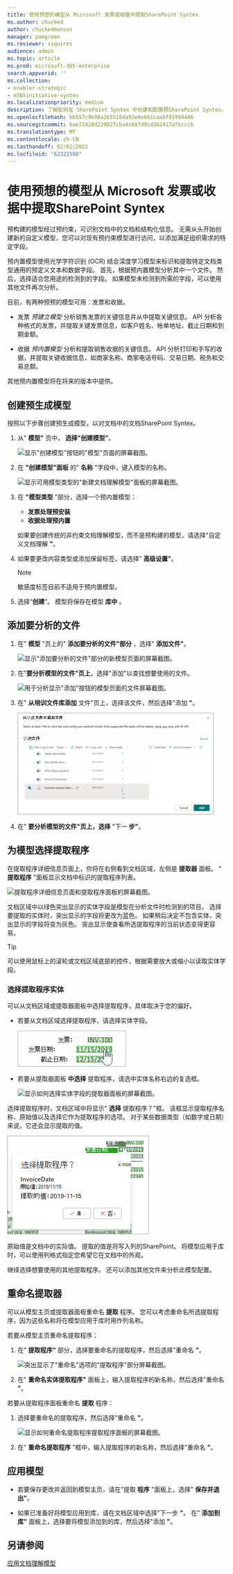 ```yaml
---
title: 使用预想的模型从 Microsoft 发票或收据中提取SharePoint Syntex
ms.author: chucked
author: chuckedmonson
manager: pamgreen
ms.reviewer: ssquires
audience: admin
ms.topic: article
ms.prod: microsoft-365-enterprise
search.appverid: ''
ms.collection:
- enabler-strategic
- m365initiative-syntex
ms.localizationpriority: medium
description: 了解如何在 SharePoint Syntex 中创建和配置预SharePoint Syntex。
ms.openlocfilehash: bb557c9b98a265516da93e6e661caabf91994486
ms.sourcegitcommit: bae72428d229827cba4c807d9cd362417afbcccb
ms.translationtype: MT
ms.contentlocale: zh-CN
ms.lasthandoff: 02/02/2022
ms.locfileid: "62322598"
---
```

# <a name="use-a-prebuilt-model-to-extract-info-from-invoices-or-receipts-in-microsoft-sharepoint-syntex"></a>使用预想的模型从 Microsoft 发票或收据中提取SharePoint Syntex

预构建的模型经过预约束，可识别文档中的文档和结构化信息。 无需从头开始创建新的自定义模型，您可以对现有预约束模型进行访问，以添加满足组织需求的特定字段。 

预内置模型使用光学字符识别 (OCR) 结合深度学习模型来标识和提取特定文档类型通用的预定义文本和数据字段。 首先，根据预内置模型分析其中一个文件。 然后，选择适合您用途的检测到的字段。 如果模型未检测到所需的字段，可以使用其他文件再次分析。

目前，有两种预预的模型可用：发票和收据。

- 发票 *预建立模型* 分析销售发票的关键信息并从中提取关键信息。 API 分析各种格式的发票，并提取关键发票[](/azure/applied-ai-services/form-recognizer/concept-invoice#field-extraction)信息，如客户姓名、帐单地址、截止日期和到期金额。

- 收据 *预内置模型* 分析和提取销售收据的关键信息。 API 分析打印和手写的收据，并提取关键收据[](/azure/applied-ai-services/form-recognizer/concept-receipt#field-extraction)信息，如商家名称、商家电话号码、交易日期、税务和交易总额。

其他预内置模型将在将来的版本中提供。

## <a name="create-a-prebuilt-model"></a>创建预生成模型

按照以下步骤创建预生成模型，以对文档中的文档SharePoint Syntex。

1. 从" **模型"** 页中， **选择"创建模型"**。

    ![显示"创建模型"按钮的"模型"页面的屏幕截图。](../media/content-understanding/prebuilt-create-model-button.png) 

2. 在 **"创建模型"面板** 的" **名称** "字段中，键入模型的名称。

    ![显示可用模型类型的"新建文档理解模型"面板的屏幕截图。](../media/content-understanding/prebuilt-create-panel.png) 

3. 在 **"模型类型** "部分，选择一个预内置模型：
   - **发票处理预安装**
   - **收据处理预内置**

   如果要创建传统的非约束文档理解模型，而不是预构建的模型，请选择"自定义文档理解 **"**。

4. 如果要更改内容类型或添加保留标签，请选择" **高级设置"**。

    > [!NOTE]
    > 敏感度标签目前不适用于预内置模型。

5. 选择“**创建**”。 模型将保存在模型 **库中** 。

## <a name="add-a-file-to-analyze"></a>添加要分析的文件

1. 在" **模型** "页上的" **添加要分析的文件"部分** ，选择" **添加文件"**。

    ![显示"添加要分析的文件"部分的新模型页面的屏幕截图。](../media/content-understanding/prebuilt-add-file-to-analyze.png) 

2. 在"**要分析模型的文件"页上**，选择"添加"以查找想要使用的文件。

    ![用于分析显示"添加"按钮的模型页面的文件屏幕截图。](../media/content-understanding/prebuilt-add-file-button.png) 

3. 在" **从培训文件库添加** 文件"页上，选择该文件，然后选择"添加 **"**。

    !["从培训文件库添加文件"页的屏幕截图。](../media/content-understanding/prebuilt-add-file-from-training-library.png) 

6. 在" **要分析模型的文件"页上，选择** "下一 **步"**。

## <a name="select-extractors-for-your-model"></a>为模型选择提取程序

在提取程序详细信息页面上，你将在右侧看到文档区域，左侧是 **提取器** 面板。 " **提取程序** "面板显示文档中标识的提取程序列表。

   ![提取程序详细信息页面和提取程序面板的屏幕截图。](../media/content-understanding/prebuilt-extractor-details-page.png) 

文档区域中以绿色突出显示的实体字段是模型在分析文件时检测到的项目。 选择要提取的实体时，突出显示的字段将更改为蓝色。 如果稍后决定不包含实体，突出显示的字段将变为灰色。 突出显示使查看所选提取程序的当前状态变得更容易。

> [!TIP]
> 可以使用鼠标上的滚轮或文档区域底部的控件，根据需要放大或缩小以读取实体字段。

### <a name="select-an-extractor-entity"></a>选择提取程序实体

可以从文档区域或提取器面板中选择提取程序，具体取决于您的偏好。
 
- 若要从文档区域选择提取程序，请选择实体字段。

    ![显示如何选择实体字段的文档区域屏幕截图。](../media/content-understanding/prebuilt-document-area-select-field.png) 

- 若要从提取器面板 **中选择** 提取程序，请选中实体名称右边的复选框。

    ![显示如何选择实体字段的提取器面板的屏幕截图。](../media/content-understanding/prebuilt-extractors-panel-select-field.png) 

选择提取程序时，文档区域中将显示" **选择** 提取程序？"框。 该框显示提取程序名称、原始值以及选择它作为提取程序的选项。 对于某些数据类型（如数字或日期）来说，它还会显示提取的值。

   ![提取程序详细信息页面上"选择提取程序"框的屏幕截图。](../media/content-understanding/prebuilt-select-distractor-box.png) 

原始值是文档中的实际值。 提取的值是将写入列的SharePoint。 将模型应用于库时，可以使用列格式指定您希望它在文档中的外观。

继续选择想要使用的其他提取程序。 还可以添加其他文件来分析此模型配置。

## <a name="rename-an-extractor"></a>重命名提取器

可以从模型主页或提取器面板重命名 **提取** 程序。 您可以考虑重命名所选提取程序，因为这些名称将在模型应用于库时用作列名称。

若要从模型主页重命名提取程序：

1. 在" **提取程序"** 部分，选择要重命名的提取程序，然后选择"重命名 **"**。

    ![突出显示了"重命名"选项的"提取程序"部分屏幕截图。](../media/content-understanding/prebuilt-model-page-rename-extractor.png) 

2. 在" **重命名实体提取程序"** 面板上，输入提取程序的新名称，然后选择"重命名 **"**。

若要从提取程序面板重命名 **提取** 程序：

1. 选择要重命名的提取程序，然后选择"重命名 **"**。

    ![显示如何重命名提取程序提取程序面板的屏幕截图。](../media/content-understanding/prebuilt-extractors-panel-rename-field.png) 

2. 在" **重命名提取程序** "框中，输入提取程序的新名称，然后选择"重命名 **"**。

## <a name="apply-the-model"></a>应用模型

- 若要保存更改并返回到模型主页，请在"提取 **程序** "面板上，选择" **保存并退出"**。

- 如果已准备好将模型应用到库，请在文档区域中选择"下一步 **"**。 在" **添加到库"** 面板上，选择要将模型添加到的库，然后选择"添加 **"**。

## <a name="see-also"></a>另请参阅

[应用文档理解模型](apply-a-model.md)